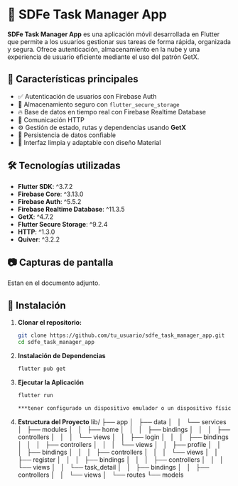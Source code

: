 # 📝 SDFe Task Manager App

**SDFe Task Manager App** es una aplicación móvil desarrollada en Flutter que permite a los usuarios gestionar sus tareas de forma rápida, organizada y segura. Ofrece autenticación, almacenamiento en la nube y una experiencia de usuario eficiente mediante el uso del patrón GetX.

## 🚀 Características principales

- ✅ Autenticación de usuarios con Firebase Auth
- 🔐 Almacenamiento seguro con `flutter_secure_storage`
- 🔥 Base de datos en tiempo real con Firebase Realtime Database
- 📡 Comunicación HTTP
- ⚙️ Gestión de estado, rutas y dependencias usando **GetX**
- 💾 Persistencia de datos confiable
- 📱 Interfaz limpia y adaptable con diseño Material

## 🛠️ Tecnologías utilizadas

- **Flutter SDK**: ^3.7.2
- **Firebase Core**: ^3.13.0
- **Firebase Auth**: ^5.5.2
- **Firebase Realtime Database**: ^11.3.5
- **GetX**: ^4.7.2
- **Flutter Secure Storage**: ^9.2.4
- **HTTP**: ^1.3.0
- **Quiver**: ^3.2.2

## 📷 Capturas de pantalla

Estan en el documento adjunto.

## 🔧 Instalación

1. **Clonar el repositorio:**

   ```bash
   git clone https://github.com/tu_usuario/sdfe_task_manager_app.git
   cd sdfe_task_manager_app

2. **Instalación de Dependencias**

   ```bash
   flutter pub get

3. **Ejecutar la Aplicación**

    ```bash
    flutter run

    ***tener configurado un dispositivo emulador o un dispositivo físico conectado.
4. **Estructura del Proyecto**
  lib/
  ├── app
  │   ├── data
  │   │   └── services
  │   ├── modules
  │   │   ├── home
  │   │   │   ├── bindings
  │   │   │   ├── controllers
  │   │   │   └── views
  │   │   ├── login
  │   │   │   ├── bindings
  │   │   │   ├── controllers
  │   │   │   └── views
  │   │   ├── profile
  │   │   │   ├── bindings
  │   │   │   ├── controllers
  │   │   │   └── views
  │   │   ├── register
  │   │   │   ├── bindings
  │   │   │   ├── controllers
  │   │   │   └── views
  │   │   └── task_detail
  │   │       ├── bindings
  │   │       ├── controllers
  │   │       └── views
  │   └── routes
  └── models


